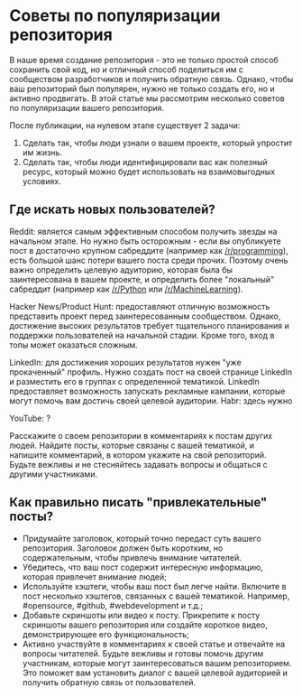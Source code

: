 # Советы по популяризации репозитория

В наше время создание репозитория - это не только простой способ сохранить свой код, но и отличный способ поделиться им с сообществом разработчиков и получить обратную связь. Однако, чтобы ваш репозиторий был популярен, нужно не только создать его, но и активно продвигать. В этой статье мы рассмотрим несколько советов по популяризации вашего репозитория.

После публикации, на нулевом этапе существует 2 задачи:
1. Сделать так, чтобы люди узнали о вашем проекте, который упростит им жизнь.
2. Сделать так, чтобы люди идентифицировали вас как полезный ресурс, который можно будет использовать на взаимовыгодных условиях.

## Где искать новых пользователей?

Reddit: является самым эффективным способом получить звезды на начальном этапе. Но нужно быть осторожным - если вы опубликуете пост в достаточно крупном сабреддите (например как [/r/programming](https://www.reddit.com/r/programming/)), есть большой шанс потери вашего поста среди прочих. Поэтому очень важно определить целевую адуиторию, которая была бы заинтересована в вашем проекте, и определить более "локальный" сабреддит (например как [/r/Python](https://www.reddit.com/r/Python/) или [/r/MachineLearning](https://www.reddit.com/r/MachineLearning/)). 

Hacker News/Product Hunt: предоставляют отличную возможность представить проект перед заинтересованным сообществом. Однако, достижение высоких результатов требует тщательного планирования и поддержки пользователей на начальной стадии. Кроме того, вход в топы может оказаться сложным.

LinkedIn: для достижения хороших результатов нужен "уже прокаченный" профиль. Нужно создать пост на своей странице LinkedIn и разместить его в группах с определенной тематикой. LinkedIn предоставляет возможность запускать рекламные кампании, которые могут помочь вам достичь своей целевой аудитории.
Habr: здесь нужно 

YouTube: ?

Расскажите о своем репозитории в комментариях к постам других людей. Найдите посты, которые связаны с вашей тематикой, и напишите комментарий, в котором укажите на свой репозиторий. Будьте вежливы и не стесняйтесь задавать вопросы и общаться с другими участниками.

## Как правильно писать "привлекательные" посты?

- Придумайте заголовок, который точно передаст суть вашего репозитория. Заголовок должен быть коротким, но содержательным, чтобы привлечь внимание читателей.
- Убедитесь, что ваш пост содержит интересную информацию, которая привлечет внимание людей;
- Используйте хэштеги, чтобы ваш пост был легче найти. Включите в пост несколько хэштегов, связанных с вашей тематикой. Например, #opensource, #github, #webdevelopment и т.д.;
- Добавьте скриншоты или видео к посту. Прикрепите к посту скриншоты вашего репозитория или создайте короткое видео, демонстрирующее его функциональность;
- Активно участвуйте в комментариях к своей статье и отвечайте на вопросы читателей. Будьте вежливы и готовы помочь другим участникам, которые могут заинтересоваться вашим репозиторием. Это поможет вам установить диалог с вашей целевой аудиторией и получить обратную связь от пользователей.





